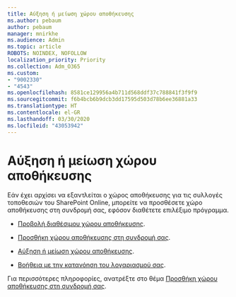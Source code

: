 ```yaml
---
title: Αύξηση ή μείωση χώρου αποθήκευσης
ms.author: pebaum
author: pebaum
manager: mnirkhe
ms.audience: Admin
ms.topic: article
ROBOTS: NOINDEX, NOFOLLOW
localization_priority: Priority
ms.collection: Adm_O365
ms.custom:
- "9002330"
- "4543"
ms.openlocfilehash: 8581ce129956a4b711d568ddf37c788841f3f9f9
ms.sourcegitcommit: f6b4bcb6b9dcb3dd17595d503d78b6ee36881a33
ms.translationtype: HT
ms.contentlocale: el-GR
ms.lasthandoff: 03/30/2020
ms.locfileid: "43053942"
---
```

# <a name="increase-or-decrease-storage"></a>Αύξηση ή μείωση χώρου αποθήκευσης

Εάν έχει αρχίσει να εξαντλείται ο χώρος αποθήκευσης για τις συλλογές τοποθεσιών του SharePoint Online, μπορείτε να προσθέσετε χώρο αποθήκευσης στη συνδρομή σας, εφόσον διαθέτετε επιλέξιμο πρόγραμμα. 

- [Προβολή διαθέσιμου χώρου αποθήκευσης](https://docs.microsoft.com/microsoft-365/commerce/add-storage-space?view=o365-worldwide#view-available-storage). 

- [Προσθήκη χώρου αποθήκευσης στη συνδρομή σας](https://docs.microsoft.com/microsoft-365/commerce/add-storage-space?view=o365-worldwide#add-storage-to-your-subscription). 

- [Αύξηση ή μείωση χώρου αποθήκευσης](https://docs.microsoft.com/microsoft-365/commerce/add-storage-space?view=o365-worldwide#increase-or-decrease-storage). 

- [Βοήθεια με την κατανόηση του λογαριασμού σας](https://docs.microsoft.com/microsoft-365/commerce/billing-and-payments/understand-your-invoice?view=o365-worldwide).

Για περισσότερες πληροφορίες, ανατρέξτε στο θέμα [Προσθήκη χώρου αποθήκευσης στη συνδρομή σας](https://docs.microsoft.com/microsoft-365/commerce/add-storage-space?view=o365-worldwide). 
